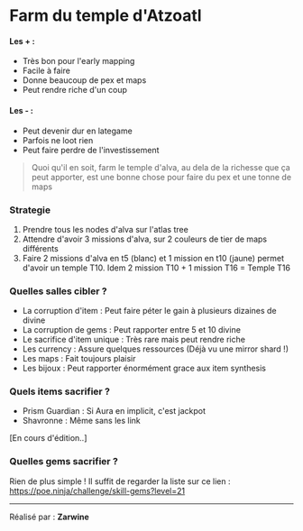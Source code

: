 # Farm du temple d'Atzoatl

#### Les + : 
- Très bon pour l'early mapping
- Facile à faire
- Donne beaucoup de pex et maps
- Peut rendre riche d'un coup

#### Les - : 
- Peut devenir dur en lategame
- Parfois ne loot rien
- Peut faire perdre de l'investissement

> Quoi qu'il en soit, farm le temple d'alva, au dela de la richesse que ça peut apporter, est une bonne chose pour faire du pex et une tonne de maps

### Strategie

1. Prendre tous les nodes d'alva sur l'atlas tree
2. Attendre d'avoir 3 missions d'alva, sur 2 couleurs de tier de maps différents
3. Faire 2 missions d'alva en t5 (blanc) et 1 mission en t10 (jaune) permet d'avoir un temple T10. Idem 2 mission T10 + 1 mission T16 = Temple T16

### Quelles salles cibler ? 

- La corruption d'item : Peut faire péter le gain à plusieurs dizaines de divine
- La corruption de gems : Peut rapporter entre 5 et 10 divine
- Le sacrifice d'item unique : Très rare mais peut rendre riche
- Les currency : Assure quelques ressources (Déjà vu une mirror shard !)
- Les maps : Fait toujours plaisir
- Les bijoux : Peut rapporter énormément grace aux item synthesis

### Quels items sacrifier ?

- Prism Guardian : Si Aura en implicit, c'est jackpot
- Shavronne : Même sans les link

[En cours d'édition..]

### Quelles gems sacrifier ? 

Rien de plus simple ! Il suffit de regarder la liste sur ce lien : https://poe.ninja/challenge/skill-gems?level=21

<hr>

Réalisé par : **Zarwine**
